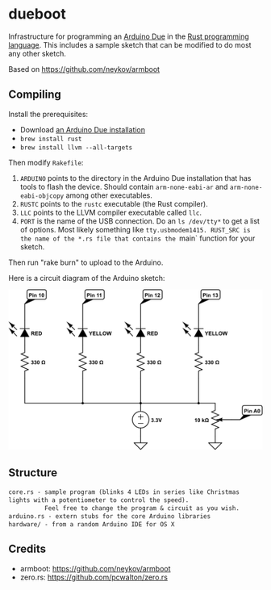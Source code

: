 dueboot
=======

Infrastructure for programming an [Arduino Due][1] in the [Rust programming language][2]. This includes a sample sketch that can be 
modified to do most any other sketch.

Based on https://github.com/neykov/armboot

Compiling
---------

Install the prerequisites:
* Download [an Arduino Due installation][1]
* `brew install rust`
* `brew install llvm --all-targets`

Then modify `Rakefile`:
1. `ARDUINO` points to the directory in the Arduino Due installation that has tools to flash the device. Should contain `arm-none-eabi-ar` and `arm-none-eabi-objcopy` among other executables.
2. `RUSTC` points to the `rustc` executable (the Rust compiler).
3. `LLC` points to the LLVM compiler executable called `llc`.
4. `PORT` is the name of the USB connection. Do an `ls /dev/tty*` to get a list of options. Most likely something like `tty.usbmodem1415. RUST_SRC is the name of the *.rs file that contains the `main` function for your sketch.

Then run "rake burn" to upload to the Arduino.

Here is a circuit diagram of the Arduino sketch:

![Circuit diagram](https://raw.githubusercontent.com/tkellogg/dueboot/master/rust-arduino-circuit.png)


Structure
---------

    core.rs - sample program (blinks 4 LEDs in series like Christmas lights with a potentiometer to control the speed).
              Feel free to change the program & circuit as you wish.
    arduino.rs - extern stubs for the core Arduino libraries
    hardware/ - from a random Arduino IDE for OS X


Credits
-------

  - armboot: https://github.com/neykov/armboot
  - zero.rs: https://github.com/pcwalton/zero.rs

 [1]: http://arduino.cc/en/Guide/ArduinoDue
 [2]: http://www.rust-lang.org/


